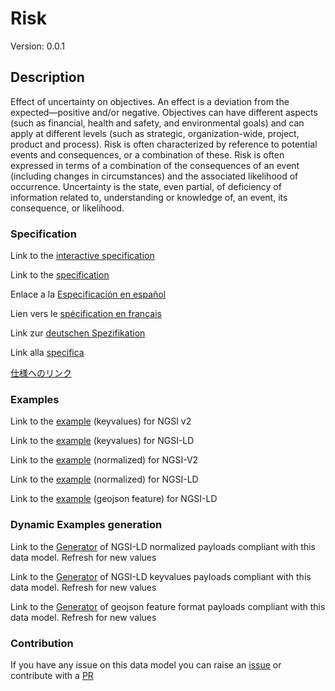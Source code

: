 # Risk
Version: 0.0.1

## Description 

Effect of uncertainty on objectives. An effect is a deviation from the expected—positive and/or negative. Objectives can have different aspects (such as financial, health and safety, and environmental goals) and can apply at different levels (such as strategic, organization-wide, project, product and process). Risk is often characterized by reference to potential events and consequences, or a combination of these. Risk is often expressed in terms of a combination of the consequences of an event (including changes in circumstances) and the associated likelihood of occurrence. Uncertainty is the state, even partial, of deficiency of information related to, understanding or knowledge of, an event, its consequence, or likelihood.
### Specification

Link to the [interactive specification](https://swagger.lab.fiware.org/?url=https://smart-data-models.github.io/dataModel.RiskManagement/Risk/swagger.yaml)

Link to the [specification](https://github.com/smart-data-models/dataModel.RiskManagement/blob/master/Risk/doc/spec.md)

Enlace a la [Especificación en español](https://github.com/smart-data-models/dataModel.RiskManagement/blob/master/Risk/doc/spec_ES.md)

Lien vers le [spécification en français](https://github.com/smart-data-models/dataModel.RiskManagement/blob/master/Risk/doc/spec_FR.md)

Link zur [deutschen Spezifikation](https://github.com/smart-data-models/dataModel.RiskManagement/blob/master/Risk/doc/spec_DE.md)

Link alla [specifica](https://github.com/smart-data-models/dataModel.RiskManagement/blob/master/Risk/doc/spec_IT.md)

[仕様へのリンク](https://github.com/smart-data-models/dataModel.RiskManagement/blob/master/Risk/doc/spec_JA.md)
### Examples

Link to the [example](https://smart-data-models.github.io/dataModel.RiskManagement/Risk/examples/example.json) (keyvalues) for NGSI v2

Link to the [example](https://smart-data-models.github.io/dataModel.RiskManagement/Risk/examples/example.jsonld) (keyvalues) for NGSI-LD

Link to the [example](https://smart-data-models.github.io/dataModel.RiskManagement/Risk/examples/example-normalized.json) (normalized) for NGSI-V2

Link to the [example](https://smart-data-models.github.io/dataModel.RiskManagement/Risk/examples/example-normalized.jsonld) (normalized) for NGSI-LD

Link to the [example](https://smart-data-models.github.io/dataModel.RiskManagement/Risk/examples/example-geojsonfeature.json) (geojson feature) for NGSI-LD
### Dynamic Examples generation

Link to the [Generator](https://smartdatamodels.org/extra/ngsi-ld_generator.php?schemaUrl=https://raw.githubusercontent.com/smart-data-models/dataModel.RiskManagement/master/Risk/schema.json&email=info@smartdatamodels.org) of NGSI-LD normalized payloads compliant with this data model. Refresh for new values

Link to the [Generator](https://smartdatamodels.org/extra/ngsi-ld_generator_keyvalues.php?schemaUrl=https://raw.githubusercontent.com/smart-data-models/dataModel.RiskManagement/master/Risk/schema.json&email=info@smartdatamodels.org) of NGSI-LD keyvalues payloads compliant with this data model. Refresh for new values

Link to the [Generator](https://smartdatamodels.org/extra/geojson_features_generator.php?schemaUrl=https://raw.githubusercontent.com/smart-data-models/dataModel.RiskManagement/master/Risk/schema.json&email=info@smartdatamodels.org) of geojson feature format payloads compliant with this data model. Refresh for new values
### Contribution

 If you have any issue on this data model you can raise an [issue](https://github.com/smart-data-models/dataModel.RiskManagement/issues)  or contribute with a [PR](https://github.com/smart-data-models/dataModel.RiskManagement/pulls)